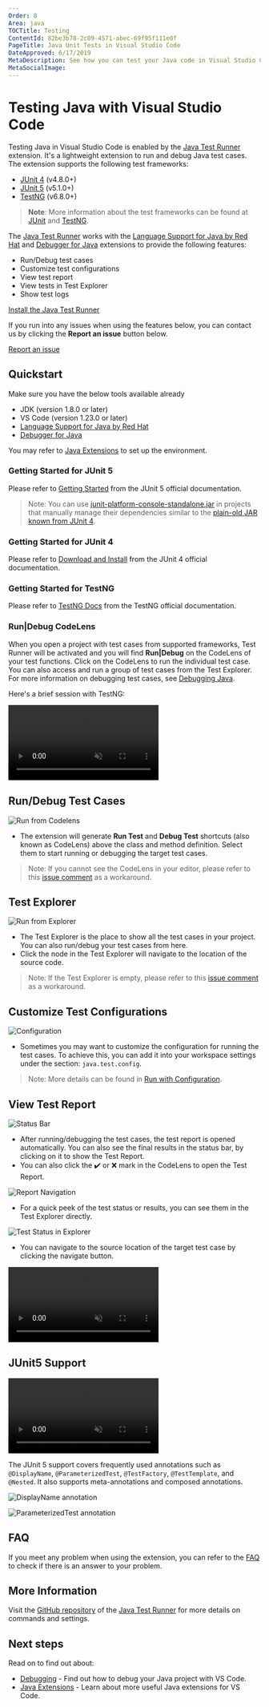 ```yaml
---
Order: 8
Area: java
TOCTitle: Testing
ContentId: 82be3b78-2c09-4571-abec-69f95f111e0f
PageTitle: Java Unit Tests in Visual Studio Code
DateApproved: 6/17/2019
MetaDescription: See how you can test your Java code in Visual Studio Code.
MetaSocialImage:
---
```


# Testing Java with Visual Studio Code

Testing Java in Visual Studio Code is enabled by the [Java Test Runner](https://marketplace.visualstudio.com/items?itemName=vscjava.vscode-java-test) extension. It's a lightweight extension to run and debug Java test cases. The extension supports the following test frameworks:

- [JUnit 4](https://junit.org/junit4/) (v4.8.0+)
- [JUnit 5](https://junit.org/junit5/) (v5.1.0+)
- [TestNG](https://testng.org/doc/) (v6.8.0+)

>**Note**: More information about the test frameworks can be found at [JUnit](https://junit.org/) and [TestNG](https://testng.org/).

The [Java Test Runner](https://marketplace.visualstudio.com/items?itemName=vscjava.vscode-java-test) works with the [Language Support for Java by Red Hat](https://marketplace.visualstudio.com/items?itemName=redhat.java) and [Debugger for Java](https://marketplace.visualstudio.com/items?itemName=vscjava.vscode-java-debug) extensions to provide the following features:

- Run/Debug test cases
- Customize test configurations
- View test report
- View tests in Test Explorer
- Show test logs

<a class="tutorial-install-extension-btn" href="vscode:extension/vscjava.vscode-java-test">Install the Java Test Runner</a>

If you run into any issues when using the features below, you can contact us by clicking the **Report an issue** button below.

<a class="tutorial-feedback-btn" onclick="reportIssue('java-tutorial', 'testing')" href="javascript:void(0)">Report an issue</a>

## Quickstart

Make sure you have the below tools available already

- JDK (version 1.8.0 or later)
- VS Code (version 1.23.0 or later)
- [Language Support for Java by Red Hat](https://marketplace.visualstudio.com/items?itemName=redhat.java)
- [Debugger for Java](https://marketplace.visualstudio.com/items?itemName=vscjava.vscode-java-debug)

You may refer to [Java Extensions](/docs/java/java-tutorial.md#before-you-begin) to set up the environment.

### Getting Started for JUnit 5

Please refer to [Getting Started](https://junit.org/junit5/docs/current/user-guide/#overview-getting-started) from the JUnit 5 official documentation.

> Note: You can use [junit-platform-console-standalone.jar](https://search.maven.org/search?q=g:org.junit.platform%20AND%20a:junit-platform-console-standalone) in projects that manually manage their dependencies similar to the [plain-old JAR known from JUnit 4](https://github.com/junit-team/junit4/wiki/Download-and-Install#plain-old-jar).

### Getting Started for JUnit 4

Please refer to [Download and Install](https://github.com/junit-team/junit4/wiki/Download-and-Install) from the JUnit 4 official documentation.

### Getting Started for TestNG

Please refer to [TestNG Docs](https://testng.org/doc/) from the TestNG official documentation.

### Run|Debug CodeLens

When you open a project with test cases from supported frameworks, Test Runner will be activated and you will find **Run|Debug** on the CodeLens of your test functions. Click on the CodeLens to run the individual test case. You can also access and run a group of test cases from the Test Explorer. For more information on debugging test cases, see [Debugging Java](/docs/java/java-debugging.md).

Here's a brief session with TestNG:

<video autoplay loop muted playsinline controls>
  <source src="/docs/java/java-testing/testng.mp4" type="video/mp4">
</video>

## Run/Debug Test Cases

![Run from Codelens](images/java-testing/run_codelens.png)

- The extension will generate **Run Test** and **Debug Test** shortcuts (also known as CodeLens) above the class and method definition. Select them to start running or debugging the target test cases.

> Note: If you cannot see the CodeLens in your editor, please refer to this [issue comment](https://github.com/microsoft/vscode-java-test/issues/470#issuecomment-444681714) as a workaround.

## Test Explorer

![Run from Explorer](images/java-testing/run_explorer.png)

- The Test Explorer is the place to show all the test cases in your project. You can also run/debug your test cases from here.
- Click the node in the Test Explorer will navigate to the location of the source code.

> Note: If the Test Explorer is empty, please refer to this [issue comment](https://github.com/microsoft/vscode-java-test/issues/470#issuecomment-444681714) as a workaround.

## Customize Test Configurations

![Configuration](images/java-testing/configuration.png)

- Sometimes you may want to customize the configuration for running the test cases. To achieve this, you can add it into your workspace settings under the section: `java.test.config`.

> Note: More details can be found in [Run with Configuration](https://github.com/microsoft/vscode-java-test/wiki/Run-with-Configuration).

## View Test Report

![Status Bar](images/java-testing/status_bar.png)

- After running/debugging the test cases, the test report is opened automatically. You can also see the final results in the status bar, by clicking on it to show the Test Report.
- You can also click the ✔️ or ❌ mark in the CodeLens to open the Test Report.

![Report Navigation](images/java-testing/report_navigate.png)

- For a quick peek of the test status or results, you can see them in the Test Explorer directly.

![Test Status in Explorer](images/java-testing/test-status.png)

- You can navigate to the source location of the target test case by clicking the navigate button.

<video autoplay loop muted playsinline controls>
  <source src="/docs/java/java-testing/report.mp4" type="video/mp4">
</video>

## JUnit5 Support

<video autoplay loop muted playsinline controls>
  <source src="/docs/java/java-testing/test-junit5.mp4" type="video/mp4">
</video>

The JUnit 5 support covers frequently used annotations such as `@DisplayName`, `@ParameterizedTest`, `@TestFactory`, `@TestTemplate`, and `@Nested`. It also supports meta-annotations and composed annotations.

![DisplayName annotation](images/java-testing/displayname.png)

![ParameterizedTest annotation](images/java-testing/parameterizedtest.png)

## FAQ

If you meet any problem when using the extension, you can refer to the [FAQ](https://github.com/microsoft/vscode-java-test/wiki/FAQ) to check if there is an answer to your problem.

## More Information

Visit the [GitHub repository](https://github.com/microsoft/vscode-java-test) of the [Java Test Runner](https://marketplace.visualstudio.com/items?itemName=vscjava.vscode-java-test) for more details on commands and settings.

## Next steps

Read on to find out about:

- [Debugging](/docs/java/java-debugging.md) - Find out how to debug your Java project with VS Code.
- [Java Extensions](/docs/java/extensions.md) - Learn about more useful Java extensions for VS Code.
